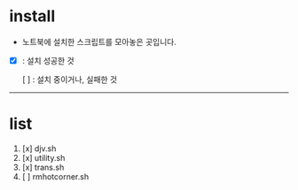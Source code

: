 # install
- 노트북에 설치한 스크립트를 모아놓은 곳입니다.
- [x] : 설치 성공한 것

	[ ] : 설치 중이거나, 실패한 것

***
# list
1. [x] djv.sh
1. [x] utility.sh
1. [x] trans.sh
1. [ ] rmhotcorner.sh
